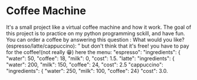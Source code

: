 # Coffee Machine
It's a small project like a virtual coffee machine and how it work.
The goal of this project is to practice on my python programming sckill, and have fun.
You can order a coffee by answering this question : ​What would you like? (espresso/latte/cappuccino):​ ”
but don't think that it's free! you have to pay for the coffee!(not really 😁)
here the menu:
    "espresso": 
        "ingredients": {
            "water": 50,
            "coffee": 18,
            "milk": 0,
        "cost": 1.5.
    "latte": 
        "ingredients": {
            "water": 200,
            "milk": 150,
            "coffee": 24,
        "cost": 2.5
    "cappuccino": 
        "ingredients": {
            "water": 250,
            "milk": 100,
            "coffee": 24}
        "cost": 3.0.
